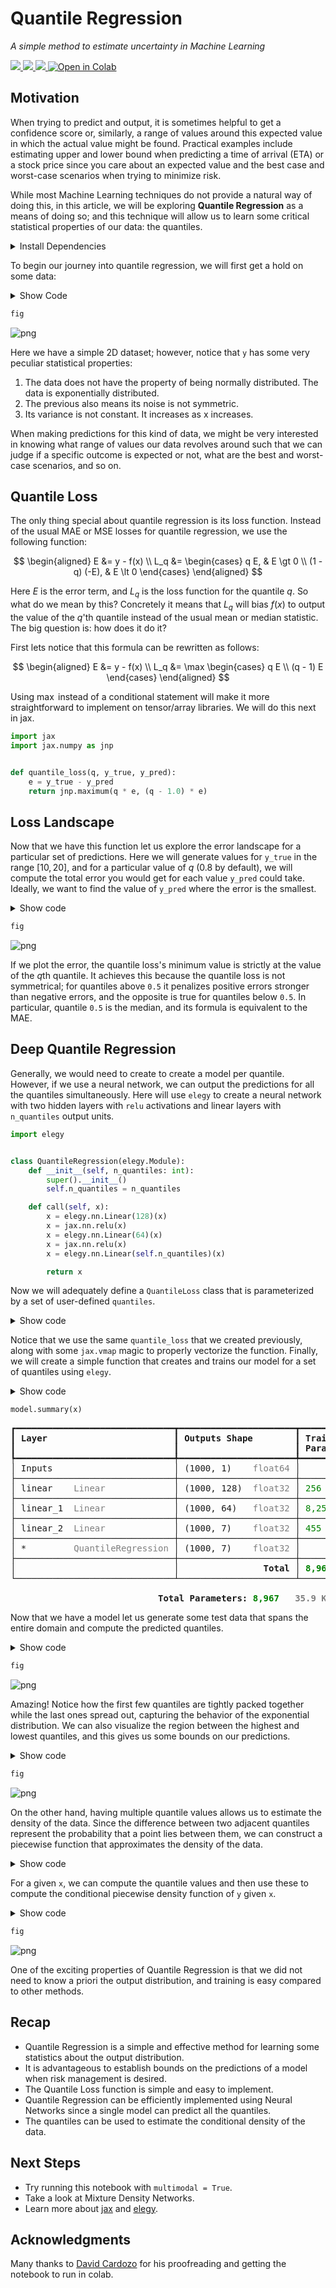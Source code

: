 # Quantile Regression
_A simple method to estimate uncertainty in Machine Learning_

<a href="https://github.com/cgarciae/quantile-regression" target="_parent">
    <img src="https://img.shields.io/badge/R-Open%20Repo-blue"/>
</a>
<a href="https://hackmd.io/@cgarciae/quantile-regression" target="_parent">
    <img src="https://img.shields.io/badge/B-Open%20Blog-blue"/>
</a>
<a href="https://hackmd.io/@cgarciae/quantile-regression-presentation#/" target="_parent">
    <img src="https://img.shields.io/badge/S-Open%20Slides-blue"/>
</a>
<a href="https://colab.research.google.com/github/cgarciae/quantile-regression/blob/master/main.ipynb" target="_parent">
    <img src="https://colab.research.google.com/assets/colab-badge.svg" alt="Open in Colab"/>
</a>



## Motivation
When trying to predict and output, it is sometimes helpful to get a confidence score
or, similarly, a range of values around this expected value in which the actual value might be found. 
Practical examples include estimating upper and lower bound when predicting a time of arrival (ETA) or a 
stock price since you care about an expected value and the best case and worst-case scenarios when trying to minimize risk.

While most Machine Learning techniques do not provide a natural way of doing this, 
in this article, we will be exploring **Quantile Regression** as a means of doing so; 
and this technique will allow us to learn some critical statistical properties 
of our data: the quantiles.

<details>
<summary markdown="span">Install Dependencies</summary>


```python
# uncomment to install dependencies
# ! curl -Ls https://raw.githubusercontent.com/cgarciae/quantile-regression/master/requirements.txt > requirements.txt
# ! pip install -qr requirements.txt
# ! pip install -U matplotlib
```

</details>

To begin our journey into quantile regression, we will first get a hold on some data:

<details>
<summary markdown="span">Show Code</summary>


```python
import numpy as np
import matplotlib.pyplot as plt

plt.rcParams["figure.dpi"] = 300
plt.rcParams["figure.facecolor"] = "white"
np.random.seed(69)


def create_data(multimodal: bool):
    x = np.random.uniform(0.3, 10, 1000)
    y = np.log(x) + np.random.exponential(0.1 + x / 20.0)

    if multimodal:
        x = np.concatenate([x, np.random.uniform(5, 10, 500)])
        y = np.concatenate([y, np.random.normal(6.0, 0.3, 500)])

    return x[..., None], y[..., None]


multimodal: bool = False

x, y = create_data(multimodal)

fig = plt.figure()
plt.scatter(x[..., 0], y[..., 0], s=20, facecolors="none", edgecolors="k")
plt.close()
```

</details>


```python
fig
```




    
![png](https://raw.githubusercontent.com/cgarciae/quantile-regression/master/README_files/README_6_0.png)
    



Here we have a simple 2D dataset; however, notice that `y` has some very peculiar statistical properties:

1. The data does not have the property of being normally distributed. The data is exponentially distributed.
2. The previous also means its noise is not symmetric.
3. Its variance is not constant. It increases as x increases.

When making predictions for this kind of data, we might be very interested in knowing what range of values our data revolves around such that we can judge if a specific outcome is expected or not, what are the best and worst-case scenarios, and so on.

## Quantile Loss
The only thing special about quantile regression is its loss function. Instead of the usual MAE or MSE losses for quantile regression, we use the following function:

$$
\begin{aligned}
    E &= y - f(x) \\
    L_q &= \begin{cases}
        q  E,     &    E \gt 0  \\
        (1 - q) (-E), &    E \lt 0
    \end{cases}
\end{aligned}
$$

Here $E$ is the error term, and $L_q$ is the loss function for the quantile $q$. So what do we mean by this? Concretely it means that $L_q$ will bias $f(x)$ to output the value of the $q$'th quantile instead of the usual mean or median statistic. The big question is: how does it do it?

First lets notice that this formula can be rewritten as follows:

$$
\begin{aligned}
    E &= y - f(x) \\
    L_q &= \max \begin{cases}
        q  E   \\
        (q - 1) E
    \end{cases}
\end{aligned}
$$

Using $\max$ instead of a conditional statement will make it more straightforward to implement on tensor/array libraries. We will do this next in jax.


```python
import jax
import jax.numpy as jnp


def quantile_loss(q, y_true, y_pred):
    e = y_true - y_pred
    return jnp.maximum(q * e, (q - 1.0) * e)
```

## Loss Landscape
Now that we have this function let us explore the error landscape for a particular set of predictions. Here we will generate values for `y_true` in the range $[10, 20]$, and for a particular value of $q$ (0.8 by default), we will compute the total error you would get for each value `y_pred` could take. Ideally, we want to find the value of `y_pred` where the error is the smallest.

<details>
<summary markdown="span">Show code</summary>


```python
def calculate_error(q):
    y_true = np.linspace(10, 20, 100)
    y_pred = np.linspace(10, 20, 200)

    loss = jax.vmap(quantile_loss, in_axes=(None, None, 0))(q, y_true, y_pred)
    loss = loss.mean(axis=1)

    return y_true, y_pred, loss


q = 0.8
y_true, y_pred, loss = calculate_error(q)
q_true = np.quantile(y_true, q)


fig = plt.figure()
plt.plot(y_pred, loss)
plt.vlines(q_true, 0, loss.max(), linestyles="dashed", colors="k")
plt.gca().set_xlabel("y_pred")
plt.gca().set_ylabel("loss")
plt.title(f"Q({q:.2f}) = {q_true:.1f}")
plt.close()
```

    WARNING:absl:No GPU/TPU found, falling back to CPU. (Set TF_CPP_MIN_LOG_LEVEL=0 and rerun for more info.)


</details>


```python
fig
```




    
![png](https://raw.githubusercontent.com/cgarciae/quantile-regression/master/README_files/README_13_0.png)
    



If we plot the error, the quantile loss's minimum value is strictly at the value of the $q$th quantile. It achieves this because the quantile loss is not symmetrical; for quantiles above `0.5` it penalizes positive  errors stronger than negative errors, and the opposite is true for quantiles below `0.5`. In particular, quantile `0.5` is the median, and its formula is equivalent to the MAE.

## Deep Quantile Regression

Generally, we would need to create to create a model per quantile. However, if we use a neural network, we can output the predictions for all the quantiles simultaneously. Here will use `elegy` to create a neural network with two hidden layers with `relu` activations and linear layers with `n_quantiles` output units.


```python
import elegy


class QuantileRegression(elegy.Module):
    def __init__(self, n_quantiles: int):
        super().__init__()
        self.n_quantiles = n_quantiles

    def call(self, x):
        x = elegy.nn.Linear(128)(x)
        x = jax.nn.relu(x)
        x = elegy.nn.Linear(64)(x)
        x = jax.nn.relu(x)
        x = elegy.nn.Linear(self.n_quantiles)(x)

        return x
```

Now we will adequately define a `QuantileLoss` class that is parameterized by
a set of user-defined `quantiles`.

<details>
<summary markdown="span">Show code</summary>


```python
class QuantileLoss(elegy.Loss):
    def __init__(self, quantiles):
        super().__init__()
        self.quantiles = np.array(quantiles)

    def call(self, y_true, y_pred):
        loss = jax.vmap(quantile_loss, in_axes=(0, None, -1), out_axes=1)(
            self.quantiles, y_true[:, 0], y_pred
        )
        return jnp.sum(loss, axis=-1)
```

</details>

Notice that we use the same `quantile_loss` that we created previously, along with some `jax.vmap` magic to properly vectorize the function. Finally, we will create a simple function that creates and trains our model for a set of quantiles using `elegy`.

<details>
<summary markdown="span">Show code</summary>


```python
import optax


def train_model(quantiles, epochs: int, lr: float, eager: bool):
    model = elegy.Model(
        QuantileRegression(n_quantiles=len(quantiles)),
        loss=QuantileLoss(quantiles),
        optimizer=optax.adamw(lr),
        run_eagerly=eager,
    )

    model.fit(x, y, epochs=epochs, batch_size=64, verbose=0)

    return model


if not multimodal:
    quantiles = (0.05, 0.1, 0.3, 0.5, 0.7, 0.9, 0.95)
else:
    quantiles = np.linspace(0.05, 0.95, 9)

model = train_model(quantiles=quantiles, epochs=3001, lr=1e-4, eager=False)
```

</details>


```python
model.summary(x)
```


<pre style="white-space:pre;overflow-x:auto;line-height:normal;font-family:Menlo,'DejaVu Sans Mono',consolas,'Courier New',monospace">┏━━━━━━━━━━━━━━━━━━━━━━━━━━━━━━┳━━━━━━━━━━━━━━━━━━━━━━┳━━━━━━━━━━━━━━━━━━┳━━━━━━━━━━━━━━━┓
┃<span style="font-weight: bold"> Layer                        </span>┃<span style="font-weight: bold"> Outputs Shape        </span>┃<span style="font-weight: bold"> Trainable        </span>┃<span style="font-weight: bold"> Non-trainable </span>┃
┃                              ┃                      ┃<span style="font-weight: bold"> Parameters       </span>┃<span style="font-weight: bold"> Parameters    </span>┃
┡━━━━━━━━━━━━━━━━━━━━━━━━━━━━━━╇━━━━━━━━━━━━━━━━━━━━━━╇━━━━━━━━━━━━━━━━━━╇━━━━━━━━━━━━━━━┩
│ Inputs                       │ (1000, 1)    <span style="color: #7f7f7f; text-decoration-color: #7f7f7f">float64</span> │                  │               │
├──────────────────────────────┼──────────────────────┼──────────────────┼───────────────┤
│ linear    <span style="color: #7f7f7f; text-decoration-color: #7f7f7f">Linear</span>             │ (1000, 128)  <span style="color: #7f7f7f; text-decoration-color: #7f7f7f">float32</span> │ <span style="color: #008000; text-decoration-color: #008000">256</span>      <span style="color: #7f7f7f; text-decoration-color: #7f7f7f">1.0 KB</span>  │               │
├──────────────────────────────┼──────────────────────┼──────────────────┼───────────────┤
│ linear_1  <span style="color: #7f7f7f; text-decoration-color: #7f7f7f">Linear</span>             │ (1000, 64)   <span style="color: #7f7f7f; text-decoration-color: #7f7f7f">float32</span> │ <span style="color: #008000; text-decoration-color: #008000">8,256</span>    <span style="color: #7f7f7f; text-decoration-color: #7f7f7f">33.0 KB</span> │               │
├──────────────────────────────┼──────────────────────┼──────────────────┼───────────────┤
│ linear_2  <span style="color: #7f7f7f; text-decoration-color: #7f7f7f">Linear</span>             │ (1000, 7)    <span style="color: #7f7f7f; text-decoration-color: #7f7f7f">float32</span> │ <span style="color: #008000; text-decoration-color: #008000">455</span>      <span style="color: #7f7f7f; text-decoration-color: #7f7f7f">1.8 KB</span>  │               │
├──────────────────────────────┼──────────────────────┼──────────────────┼───────────────┤
│ *         <span style="color: #7f7f7f; text-decoration-color: #7f7f7f">QuantileRegression</span> │ (1000, 7)    <span style="color: #7f7f7f; text-decoration-color: #7f7f7f">float32</span> │                  │               │
├──────────────────────────────┼──────────────────────┼──────────────────┼───────────────┤
│<span style="font-weight: bold">                              </span>│<span style="font-weight: bold">                Total </span>│<span style="font-weight: bold"> </span><span style="color: #008000; text-decoration-color: #008000; font-weight: bold">8,967</span><span style="font-weight: bold">    </span><span style="color: #7f7f7f; text-decoration-color: #7f7f7f; font-weight: bold">35.9 KB</span><span style="font-weight: bold"> </span>│<span style="font-weight: bold">               </span>│
└──────────────────────────────┴──────────────────────┴──────────────────┴───────────────┘
<span style="font-weight: bold">                                                                                          </span>
<span style="font-weight: bold">                            Total Parameters: </span><span style="color: #008000; text-decoration-color: #008000; font-weight: bold">8,967</span><span style="font-weight: bold">   </span><span style="color: #7f7f7f; text-decoration-color: #7f7f7f; font-weight: bold">35.9 KB</span><span style="font-weight: bold">                             </span>
</pre>



    
    


Now that we have a model let us generate some test data that spans the entire domain and compute the predicted quantiles.

<details>
<summary markdown="span">Show code</summary>


```python
x_test = np.linspace(x.min(), x.max(), 100)
y_pred = model.predict(x_test[..., None])

fig = plt.figure()
plt.scatter(x, y, s=20, facecolors="none", edgecolors="k")

for i, q_values in enumerate(np.split(y_pred, len(quantiles), axis=-1)):
    plt.plot(x_test, q_values[:, 0], linewidth=2, label=f"Q({quantiles[i]:.2f})")

plt.legend()
plt.close()
```

</details>


```python
fig
```




    
![png](https://raw.githubusercontent.com/cgarciae/quantile-regression/master/README_files/README_28_0.png)
    



Amazing! Notice how the first few quantiles are tightly packed together while the last ones spread out, capturing the behavior of the exponential distribution. We can also visualize the region between the highest and lowest quantiles, and this gives us some bounds on our predictions.

<details>
<summary markdown="span">Show code</summary>


```python
median_idx = np.where(np.isclose(quantiles, 0.5))[0]

fig = plt.figure()
plt.fill_between(x_test, y_pred[:, -1], y_pred[:, 0], alpha=0.5, color="b")
plt.scatter(x, y, s=20, facecolors="none", edgecolors="k")
plt.plot(
    x_test,
    y_pred[:, median_idx],
    color="r",
    linestyle="dashed",
    label="Q(0.5)",
)
plt.legend()
plt.close()
```

</details>


```python
fig
```




    
![png](https://raw.githubusercontent.com/cgarciae/quantile-regression/master/README_files/README_32_0.png)
    



On the other hand, having multiple quantile values allows us to estimate the density of the data. Since the difference between two adjacent quantiles represent the probability that a point lies between them, we can construct a piecewise function that approximates the density of the data.

<details>
<summary markdown="span">Show code</summary>


```python
def get_pdf(quantiles, q_values):
    densities = []

    for i in range(len(quantiles) - 1):
        area = quantiles[i + 1] - quantiles[i]
        b = q_values[i + 1] - q_values[i]
        a = area / b

        densities.append(a)

    return densities


def piecewise(xs):
    return [xs[i + j] for i in range(len(xs) - 1) for j in range(2)]


def doubled(xs):
    return [np.clip(xs[i], 0, 3) for i in range(len(xs)) for _ in range(2)]
```

</details>

For a given `x`, we can compute the quantile values and then use these to compute the conditional piecewise density function of `y` given `x`.

<details>
<summary markdown="span">Show code</summary>


```python
xi = 7.0

q_values = model.predict(np.array([[xi]]))[0].tolist()

densities = get_pdf(quantiles, q_values)

fig = plt.figure()
plt.title(f"x = {xi}")
plt.fill_between(piecewise(q_values), 0, doubled(densities))
# plt.fill_between(q_values, 0, densities + [0])
# plt.plot(q_values, densities + [0], color="k")
plt.xlim(0, y.max())
plt.gca().set_xlabel("y")
plt.gca().set_ylabel("p(y)")
plt.close()
```

</details>


```python
fig
```




    
![png](https://raw.githubusercontent.com/cgarciae/quantile-regression/master/README_files/README_39_0.png)
    



One of the exciting properties of Quantile Regression is that we did not need to know a priori the output distribution, and training is easy compared to other methods.

## Recap
* Quantile Regression is a simple and effective method for learning some statistics
about the output distribution.
* It is advantageous to establish bounds on the predictions of a model when risk management is desired.
* The Quantile Loss function is simple and easy to implement.
* Quantile Regression can be efficiently implemented using Neural Networks since a single model can predict all the quantiles.
* The quantiles can be used to estimate the conditional density of the data.

## Next Steps
* Try running this notebook with `multimodal = True`.
* Take a look at Mixture Density Networks.
* Learn more about [jax](https://github.com/google/jax) and [elegy](https://github.com/poets-ai/elegy).

## Acknowledgments
Many thanks to [David Cardozo](https://github.com/davidnet) for his proofreading and getting the notebook to run in colab.
